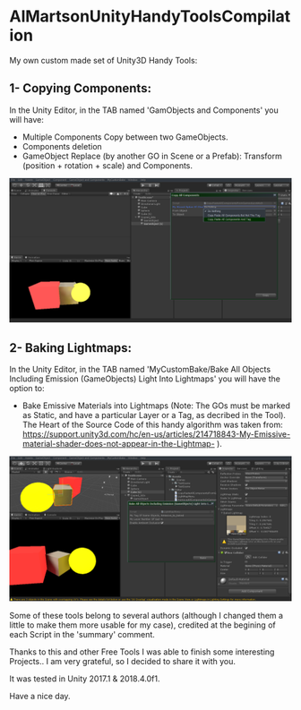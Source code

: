 # AlMartsonUnityHandyToolsCompilation
My own custom made set of Unity3D Handy Tools: 

## 1- Copying Components:
In the Unity Editor, in the TAB named 'GamObjects and Components' you will have:
* Multiple Components Copy between two GameObjects.
* Components deletion
* GameObject Replace (by another GO in Scene or a Prefab): Transform (position + rotation + scale) and Components.

![Image of Copying Components](/Readme_Images/1_1_CopyAllComp_Recortada.png)


## 2- Baking Lightmaps: 
In the Unity Editor, in the TAB named 'MyCustomBake/Bake All Objects Including Emission (GameObjects) Light Into Lightmaps' you will have the option to:
* Bake Emissive Materials into Lightmaps (Note: The GOs must be marked as Static, and have a particular Layer or a Tag, as decribed in the Tool). The Heart of the Source Code of this handy algorithm was taken from: https://support.unity3d.com/hc/en-us/articles/214718843-My-Emissive-material-shader-does-not-appear-in-the-Lightmap- ).

![Image of Baking Lightmaps](/Readme_Images/2_1_2_MyCustomBake-EmissiveMaterialsStaticIntoLightmap_Recortada.png)


Some of these tools belong to several authors (although I changed them a little to make them more usable for my case), credited at the begining of each Script in the 'summary' comment.

Thanks to this and other Free Tools I was able to finish some interesting Projects.. I am very grateful, so I decided to share it with you.

It was tested in Unity 2017.1 & 2018.4.0f1.

Have a nice day.
